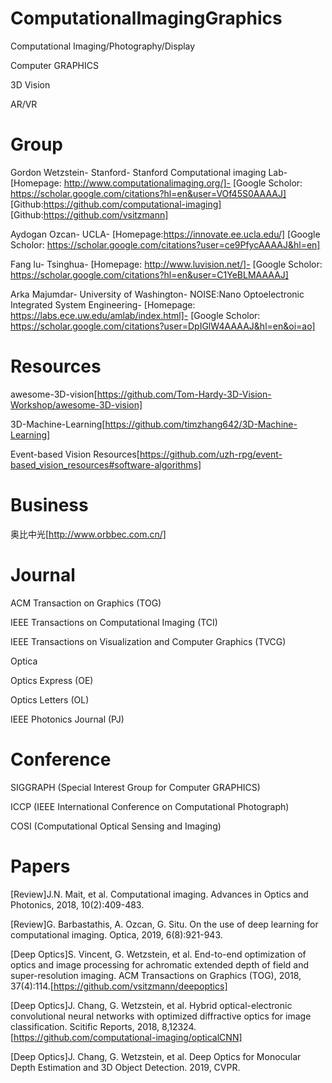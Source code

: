# ComputationalImagingGraphics

Computational Imaging/Photography/Display

Computer GRAPHICS

3D Vision

AR/VR

# Group

Gordon Wetzstein-
Stanford-
Stanford Computational imaging Lab-
[Homepage: http://www.computationalimaging.org/]-
[Google Scholor: https://scholar.google.com/citations?hl=en&user=VOf45S0AAAAJ]
[Github:https://github.com/computational-imaging]
[Github:https://github.com/vsitzmann]

Aydogan Ozcan-
UCLA-
[Homepage:https://innovate.ee.ucla.edu/]
[Google Scholor: https://scholar.google.com/citations?user=ce9PfycAAAAJ&hl=en]

Fang lu-
Tsinghua-
[Homepage: http://www.luvision.net/]-
[Google Scholor: https://scholar.google.com/citations?hl=en&user=C1YeBLMAAAAJ]

Arka Majumdar-
University of Washington-
NOISE:Nano Optoelectronic Integrated System Engineering-
[Homepage: https://labs.ece.uw.edu/amlab/index.html]-
[Google Scholor: https://scholar.google.com/citations?user=DpIGlW4AAAAJ&hl=en&oi=ao]

# Resources

awesome-3D-vision[https://github.com/Tom-Hardy-3D-Vision-Workshop/awesome-3D-vision]

3D-Machine-Learning[https://github.com/timzhang642/3D-Machine-Learning]

Event-based Vision Resources[https://github.com/uzh-rpg/event-based_vision_resources#software-algorithms]

# Business

奥比中光[http://www.orbbec.com.cn/]

# Journal

ACM Transaction on Graphics (TOG)

IEEE Transactions on Computational Imaging (TCI)

IEEE Transactions on Visualization and Computer Graphics (TVCG)

Optica

Optics Express (OE)

Optics Letters (OL)

IEEE Photonics Journal (PJ)

# Conference

SIGGRAPH (Special Interest Group for Computer GRAPHICS)

ICCP (IEEE International Conference on Computational Photograph)

COSI (Computational Optical Sensing and Imaging)

# Papers

[Review]J.N. Mait, et al. Computational imaging. Advances in Optics and Photonics, 2018, 10(2):409-483.

[Review]G. Barbastathis, A. Ozcan, G. Situ. On the use of deep learning for computational imaging. Optica, 
2019, 6(8):921-943.

[Deep Optics]S. Vincent, G. Wetzstein, et al. End-to-end optimization of optics and image processing for 
achromatic extended depth of field and super-resolution imaging. ACM Transactions on Graphics (TOG), 
2018, 37(4):114.[https://github.com/vsitzmann/deepoptics]

[Deep Optics]J. Chang, G. Wetzstein, et al. Hybrid optical-electronic convolutional neural networks with
optimized diffractive optics for image classification. Scitific Reports, 2018, 8,12324. 
[https://github.com/computational-imaging/opticalCNN]

[Deep Optics]J. Chang, G. Wetzstein, et al. Deep Optics for Monocular Depth Estimation and 3D Object Detection. 2019, CVPR.
